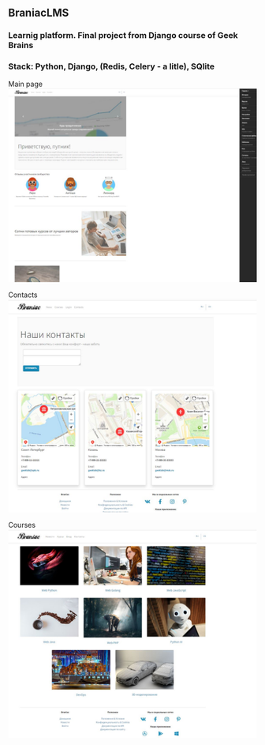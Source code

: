 ## BraniacLMS

### Learnig platform. Final project from Django course of Geek Brains

### Stack: Python, Django, (Redis, Celery - a litle), SQlite

Main page
![alt text](https://github.com/Frvzr/Braniac_LMS/blob/main/static/img/screen_1.JPG)

Contacts
![alt text](https://github.com/Frvzr/Braniac_LMS/blob/main/static/img/screen_contacts.JPG)

Courses
![alt text](https://github.com/Frvzr/Braniac_LMS/blob/main/static/img/screen_courses.JPG)
